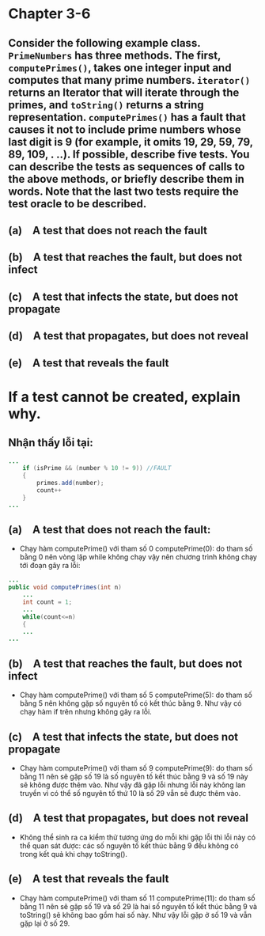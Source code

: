 
# Chapter 3-6
## Consider the following example class. ```PrimeNumbers``` has three methods. The first, ```computePrimes()```, takes one integer input and computes that many prime numbers. ```iterator()``` returns an Iterator that will iterate through the primes, and ```toString()``` returns a string representation. ```computePrimes()``` has a fault that causes it not to include prime numbers whose last digit is 9 (for example, it omits 19, 29, 59, 79, 89, 109, . ..). If possible, describe five tests. You can describe the tests as sequences of calls to the above methods, or briefly describe them in words. Note that the last two tests require the test oracle to be described.
## (a) A test that does not reach the fault
## (b) A test that reaches the fault, but does not infect
## (c) A test that infects the state, but does not propagate
## (d) A test that propagates, but does not reveal
## (e) A test that reveals the fault
# If a test cannot be created, explain why.



## Nhận thấy lỗi tại:
``` java
...
    if (isPrime && (number % 10 != 9)) //FAULT
    {
        primes.add(number);
        count++
    }
...
```

## (a) A test that does not reach the fault:
- Chạy hàm computePrime() với tham số 0 computePrime(0): do tham số bằng 0 nên vòng lặp while không chạy vậy nên chương trình không chạy tới đoạn gây ra lỗi:
``` java
...
public void computePrimes(int n)
    ...
    int count = 1;
    ...
    while(count<=n)
    {
    ...
...
```
  
## (b) A test that reaches the fault, but does not infect
- Chạy hàm computePrime() với tham số 5 computePrime(5): do tham số bằng 5 nên không gặp số nguyên tố có kết thúc bằng 9. Như vậy có chạy hàm if trên nhưng không gây ra lỗi.
  

## (c) A test that infects the state, but does not propagate
- Chạy hàm computePrime() với tham số 9 computePrime(9): do tham số bằng 11 nên sẽ gặp số 19 là số nguyên tố kết thúc bằng 9 và số 19 này sẽ không được thêm vào. Như vậy đã gặp lỗi nhưng lỗi này không lan truyền vì có thể số nguyên tố thứ 10 là số 29 vẫn sẽ được thêm vào.

## (d) A test that propagates, but does not reveal
- Không thể sinh ra ca kiểm thử tương ứng do mỗi khi gặp lỗi thì lỗi này có thể quan sát được: các số nguyên tố kết thúc bằng 9 đều không có trong kết quả khi chạy toString().

## (e) A test that reveals the fault
- Chạy hàm computePrime() với tham số 11 computePrime(11): do tham số bằng 11 nên sẽ gặp số 19 và số 29 là hai số nguyên tố kết thúc bằng 9 và toString() sẽ không bao gồm hai số này. Như vậy lỗi gặp ở số 19 và vẫn gặp lại ở số 29.
